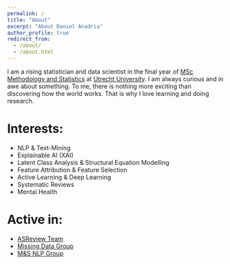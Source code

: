 ```yaml
---
permalink: /
title: "About"
excerpt: "About Daniel Anadria"
author_profile: true
redirect_from: 
  - /about/
  - /about.html
---
```


I am a rising statistician and data scientist in the final year 
of [MSc Methodology and Statistics](https://www.uu.nl/en/organisation/methodology-and-statistics/master-msbbss) at [Utrecht University](https://uu.nl/en).
I am always curious and in awe about something.
To me, there is nothing more exciting than discovering 
how the world works.
That is why I love learning and doing research.

Interests:
======
- NLP & Text-Mining
- Explainable AI (XAI)
- Latent Class Analysis & Structural Equation Modelling
- Feature Attribution & Feature Selection
- Active Learning & Deep Learning
- Systematic Reviews
- Mental Health

Active in:
======
- [ASReview Team](https://asreview.nl/)
- [Missing Data Group](https://www.uu.nl/en/organisation/methodology-and-statistics/missing-data)
- [M&S NLP Group](https://nlp.sites.uu.nl/)


